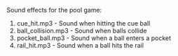 Sound effects for the pool game:

1. cue_hit.mp3 - Sound when hitting the cue ball
2. ball_collision.mp3 - Sound when balls collide
3. pocket_ball.mp3 - Sound when a ball enters a pocket
4. rail_hit.mp3 - Sound when a ball hits the rail
